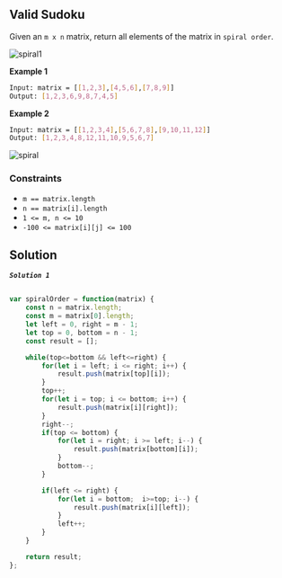 
##   Valid Sudoku

Given an ```m x n``` matrix, return all elements of the matrix in ```spiral order```.


![spiral1](https://github.com/surshreya/leetcode/assets/118065908/d854c1e7-0dfe-4f64-8ec5-cced94d29e58)

**Example 1**
```bash
Input: matrix = [[1,2,3],[4,5,6],[7,8,9]]
Output: [1,2,3,6,9,8,7,4,5]
```

**Example 2**
```bash
Input: matrix = [[1,2,3,4],[5,6,7,8],[9,10,11,12]]
Output: [1,2,3,4,8,12,11,10,9,5,6,7]
```
![spiral](https://github.com/surshreya/leetcode/assets/118065908/36632a2d-9185-4124-80e2-4c6669234a61)

### Constraints

- ```m == matrix.length```
- ```n == matrix[i].length```
- ```1 <= m, n <= 10```
- ```-100 <= matrix[i][j] <= 100```

## Solution

***``` Solution 1 ```***
```javascript

var spiralOrder = function(matrix) {
    const n = matrix.length;
    const m = matrix[0].length;
    let left = 0, right = m - 1;
    let top = 0, bottom = n - 1;
    const result = [];

    while(top<=bottom && left<=right) {
        for(let i = left; i <= right; i++) {
            result.push(matrix[top][i]);
        }
        top++;
        for(let i = top; i <= bottom; i++) {
            result.push(matrix[i][right]);
        }
        right--;
        if(top <= bottom) {
            for(let i = right; i >= left; i--) {
                result.push(matrix[bottom][i]);
            }
            bottom--;
        }

        if(left <= right) {
            for(let i = bottom;  i>=top; i--) {
                result.push(matrix[i][left]);
            }
            left++;
        }
    }

    return result;
};
```
